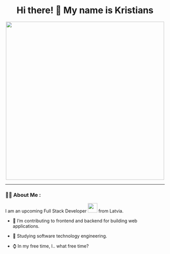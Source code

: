 <div align="center" >
  <h1> Hi there! 👋 My name is Kristians</h1>
</div>
<div id="header" align="center">
  <img src="https://media.giphy.com/media/WE8f3CZFsF9ylpcMhU/giphy.gif" width="500"/>
</div>
<div id="header" align="center">
  <img src="https://komarev.com/ghpvc/?username=kkristiansd&style=flat-square&color=green" alt=""/>
</div>


---

### :man_technologist: About Me :
  
   I am an upcoming Full Stack Developer <img src="https://media.giphy.com/media/WUlplcMpOCEmTGBtBW/giphy.gif" width="30"> from Latvia.
   
   - :telescope: I’m contributing to frontend and backend for building web applications.

   - :book: Studying software technology engineering.

   - :watch: In my free time, I.. what free time?


  

